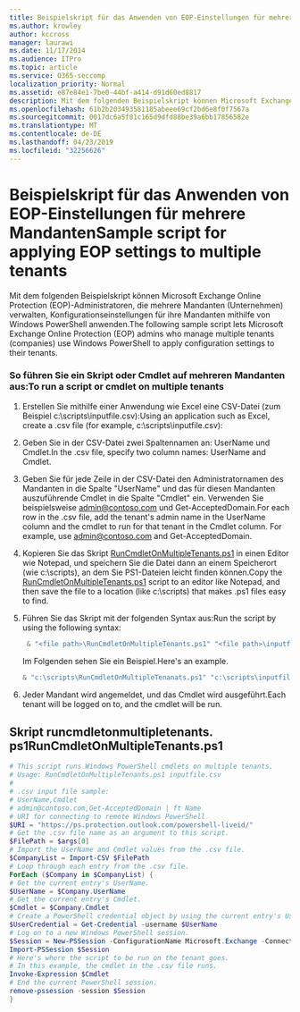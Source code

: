 ```yaml
---
title: Beispielskript für das Anwenden von EOP-Einstellungen für mehrere Mandanten
ms.author: krowley
author: kccross
manager: laurawi
ms.date: 11/17/2014
ms.audience: ITPro
ms.topic: article
ms.service: O365-seccomp
localization_priority: Normal
ms.assetid: e87e84e1-7be0-44bf-a414-d91d60ed8817
description: Mit dem folgenden Beispielskript können Microsoft Exchange Online Protection (EOP)-Administratoren, die mehrere Mandanten (Unternehmen) verwalten, Konfigurationseinstellungen für ihre Mandanten mithilfe von Windows PowerShell anwenden.
ms.openlocfilehash: 61b2b203493581185abeee69cf2bd6e8f0f7567a
ms.sourcegitcommit: 0017dc6a5f81c165d9dfd88be39a6bb17856582e
ms.translationtype: MT
ms.contentlocale: de-DE
ms.lasthandoff: 04/23/2019
ms.locfileid: "32256626"
---
```

# <a name="sample-script-for-applying-eop-settings-to-multiple-tenants"></a><span data-ttu-id="487b0-103">Beispielskript für das Anwenden von EOP-Einstellungen für mehrere Mandanten</span><span class="sxs-lookup"><span data-stu-id="487b0-103">Sample script for applying EOP settings to multiple tenants</span></span>

<span data-ttu-id="487b0-104">Mit dem folgenden Beispielskript können Microsoft Exchange Online Protection (EOP)-Administratoren, die mehrere Mandanten (Unternehmen) verwalten, Konfigurationseinstellungen für ihre Mandanten mithilfe von Windows PowerShell anwenden.</span><span class="sxs-lookup"><span data-stu-id="487b0-104">The following sample script lets Microsoft Exchange Online Protection (EOP) admins who manage multiple tenants (companies) use Windows PowerShell to apply configuration settings to their tenants.</span></span>
  
### <a name="to-run-a-script-or-cmdlet-on-multiple-tenants"></a><span data-ttu-id="487b0-105">So führen Sie ein Skript oder Cmdlet auf mehreren Mandanten aus:</span><span class="sxs-lookup"><span data-stu-id="487b0-105">To run a script or cmdlet on multiple tenants</span></span>

1. <span data-ttu-id="487b0-106">Erstellen Sie mithilfe einer Anwendung wie Excel eine CSV-Datei (zum Beispiel c:\scripts\inputfile.csv):</span><span class="sxs-lookup"><span data-stu-id="487b0-106">Using an application such as Excel, create a .csv file (for example, c:\scripts\inputfile.csv):</span></span>
    
1. <span data-ttu-id="487b0-107">Geben Sie in der CSV-Datei zwei Spaltennamen an: UserName und Cmdlet.</span><span class="sxs-lookup"><span data-stu-id="487b0-107">In the .csv file, specify two column names: UserName and Cmdlet.</span></span>
    
2. <span data-ttu-id="487b0-p101">Geben Sie für jede Zeile in der CSV-Datei den Administratornamen des Mandanten in die Spalte "UserName" und das für diesen Mandanten auszuführende Cmdlet in die Spalte "Cmdlet" ein. Verwenden Sie beispielsweise admin@contoso.com und Get-AcceptedDomain.</span><span class="sxs-lookup"><span data-stu-id="487b0-p101">For each row in the .csv file, add the tenant's admin name in the UserName column and the cmdlet to run for that tenant in the Cmdlet column. For example, use admin@contoso.com and Get-AcceptedDomain.</span></span>
    
2. <span data-ttu-id="487b0-110">Kopieren Sie das Skript [RunCmdletOnMultipleTenants.ps1](sample-script-for-applying-eop-settings-to-multiple-tenants.md#RunCmdletOnMultipleTenants.ps1) in einen Editor wie Notepad, und speichern Sie die Datei dann an einem Speicherort (wie c:\scripts), an dem Sie PS1-Dateien leicht finden können.</span><span class="sxs-lookup"><span data-stu-id="487b0-110">Copy the [RunCmdletOnMultipleTenants.ps1](sample-script-for-applying-eop-settings-to-multiple-tenants.md#RunCmdletOnMultipleTenants.ps1) script to an editor like Notepad, and then save the file to a location (like c:\scripts) that makes .ps1 files easy to find.</span></span> 
    
3. <span data-ttu-id="487b0-111">Führen Sie das Skript mit der folgenden Syntax aus:</span><span class="sxs-lookup"><span data-stu-id="487b0-111">Run the script by using the following syntax:</span></span>
    ```Powershell
     & "<file path>\RunCmdletOnMultipleTenants.ps1" "<file path>\inputfile.csv"
    ```
    
    <span data-ttu-id="487b0-112">Im Folgenden sehen Sie ein Beispiel.</span><span class="sxs-lookup"><span data-stu-id="487b0-112">Here's an example.</span></span> 
    
    ```Powershell
    & "c:\scripts\RunCmdletOnMultipleTenanats.ps1" "c:\scripts\inputfile.csv"
    ```

4. <span data-ttu-id="487b0-113">Jeder Mandant wird angemeldet, und das Cmdlet wird ausgeführt.</span><span class="sxs-lookup"><span data-stu-id="487b0-113">Each tenant will be logged on to, and the cmdlet will be run.</span></span>
    
## <a name="runcmdletonmultipletenantsps1"></a><span data-ttu-id="487b0-114">Skript runcmdletonmultipletenants. ps1</span><span class="sxs-lookup"><span data-stu-id="487b0-114">RunCmdletOnMultipleTenants.ps1</span></span>
<span data-ttu-id="487b0-115"><a name="RunCmdletOnMultipleTenants.ps1"> </a></span><span class="sxs-lookup"><span data-stu-id="487b0-115"></span></span>

```Powershell
# This script runs Windows PowerShell cmdlets on multiple tenants.
# Usage: RunCmdletOnMultipleTenants.ps1 inputfile.csv
#  
# .csv input file sample: 
# UserName,Cmdlet
# admin@contoso.com,Get-AcceptedDomain | ft Name
# URI for connecting to remote Windows PowerShell
$URI = "https://ps.protection.outlook.com/powershell-liveid/"
# Get the .csv file name as an argument to this script.
$FilePath = $args[0]
# Import the UserName and Cmdlet values from the .csv file.
$CompanyList = Import-CSV $FilePath
# Loop through each entry from the .csv file.
ForEach ($Company in $CompanyList) {
# Get the current entry's UserName.
$UserName = $Company.UserName
# Get the current entry's Cmdlet.
$Cmdlet = $Company.Cmdlet
# Create a PowerShell credential object by using the current entry's UserName. Prompt for the password.
$UserCredential = Get-Credential -username $UserName
# Log on to a new Windows PowerShell session.
$Session = New-PSSession -ConfigurationName Microsoft.Exchange -ConnectionUri $URI -Credential $UserCredential -Authentication Basic -AllowRedirection
Import-PSSession $Session
# Here's where the script to be run on the tenant goes.
# In this example, the cmdlet in the .csv file runs.
Invoke-Expression $Cmdlet
# End the current PowerShell session.
remove-pssession -session $Session
}

```


